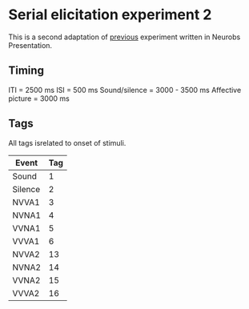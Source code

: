 # Serial elicitation experiment 2

This is a second adaptation of [previous](https://github.com/neurolab-ju/serial-elicitation) experiment written in Neurobs Presentation.

## Timing
ITI = 2500 ms
ISI = 500 ms
Sound/silence = 3000 - 3500 ms
Affective picture = 3000 ms

## Tags

All tags isrelated to onset of stimuli.


| Event   | Tag |
|---------|-----|
| Sound   | 1   |
| Silence | 2   |
| NVVA1   | 3   |
| NVNA1   | 4   |
| VVNA1   | 5   |
| VVVA1   | 6   |
| NVVA2   | 13  |
| NVNA2   | 14  |
| VVNA2   | 15  |
| VVVA2   | 16  |
